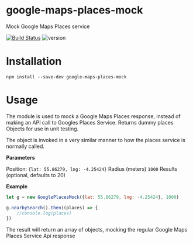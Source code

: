 # google-maps-places-mock
Mock Google Maps Places service

[![Build Status](https://travis-ci.com/Craig115/google-maps-places-mock.svg?token=NDvGBVNSq7hxd1ZsqLuJ&branch=master)](https://travis-ci.com/Craig115/google-maps-places-mock) ![version](https://img.shields.io/npm/v/google-maps-places-mock.svg)

# Installation
``` npm install --save-dev google-maps-places-mock ```

# Usage
The module is used to mock a Google Maps Places response, instead of making an API call to Googles Places Service. Returns dummy places Objects for use in unit testing. 

The object is invoked in a very similar manner to how the places service is normally called.

**Parameters**

Position: ```{lat: 55.86279, lng: -4.25424}```
Radius (meters) ```1000```
Results (optional, defaults to 20)

**Example**

```javascript
let g = new GooglePlacesMock({lat: 55.86279, lng: -4.25424}, 1000)

g.nearbySearch().then((places) => {
    //console.log(places)
})
```

The result will return an array of objects, mocking the regular Google Maps Places Service Api response
